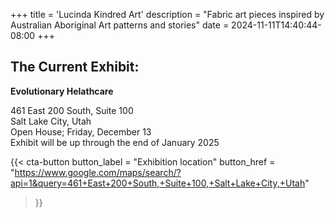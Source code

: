 +++
title = 'Lucinda Kindred Art'
description = "Fabric art pieces inspired by Australian Aboriginal Art patterns and stories"
date = 2024-11-11T14:40:44-08:00
+++

## The Current Exhibit:

**Evolutionary Helathcare**

461 East 200 South, Suite 100  
Salt Lake City, Utah  
Open House; Friday, December 13  
Exhibit will be up through the end of January 2025  

{{< cta-button 
  button_label = "Exhibition location" 
  button_href = "https://www.google.com/maps/search/?api=1&query=461+East+200+South,+Suite+100,+Salt+Lake+City,+Utah" 
>}}
